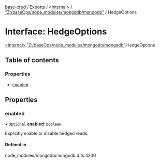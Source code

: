 [base-crud](../README.md) / [Exports](../modules.md) / [\<internal\>](../modules/internal_.md) / ["Z:/baseOps/node\_modules/mongodb/mongodb"](../modules/internal_._Z__baseOps_node_modules_mongodb_mongodb_.md) / HedgeOptions

# Interface: HedgeOptions

[\<internal\>](../modules/internal_.md).["Z:/baseOps/node\_modules/mongodb/mongodb"](../modules/internal_._Z__baseOps_node_modules_mongodb_mongodb_.md).HedgeOptions

## Table of contents

### Properties

- [enabled](internal_._Z__baseOps_node_modules_mongodb_mongodb_.HedgeOptions.md#enabled)

## Properties

### enabled

• `Optional` **enabled**: `boolean`

Explicitly enable or disable hedged reads.

#### Defined in

node_modules/mongodb/mongodb.d.ts:4200
